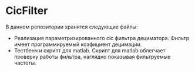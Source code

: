 # CicFilter

В данном репозитории хранятся следующие файлы:
- Реализация параметризированного cic фильтра дециматора. Фильтр имеет программируемый коэфициент децимации.
- Тестбенч и скрипт для matlab. Скрипт для matlab облегчает проверку работы фильтра, наглядно показывая фильтруемые частоты.
